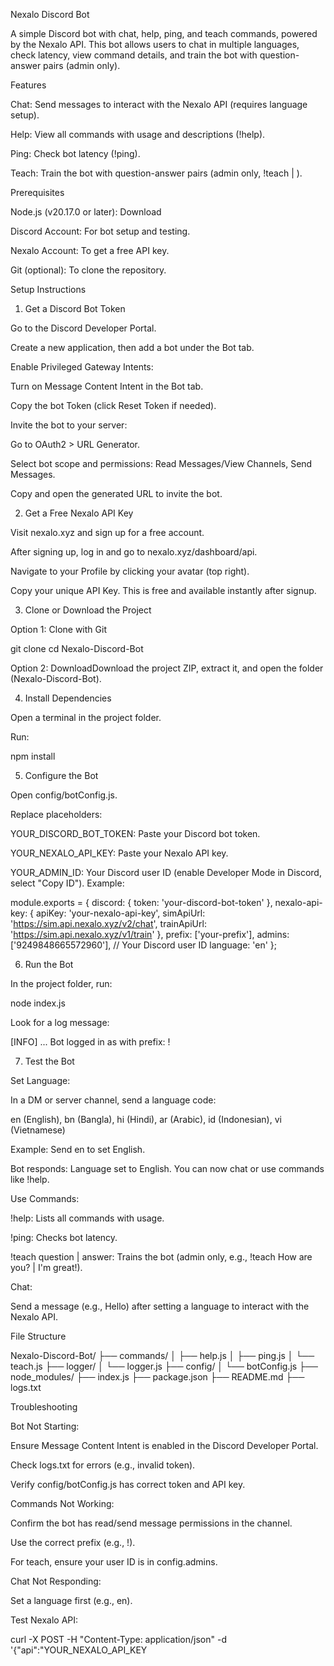 Nexalo Discord Bot

A simple Discord bot with chat, help, ping, and teach commands, powered by the Nexalo API. This bot allows users to chat in multiple languages, check latency, view command details, and train the bot with question-answer pairs (admin only).

Features





Chat: Send messages to interact with the Nexalo API (requires language setup).



Help: View all commands with usage and descriptions (!help).



Ping: Check bot latency (!ping).



Teach: Train the bot with question-answer pairs (admin only, !teach <question> | <answer>).

Prerequisites





Node.js (v20.17.0 or later): Download



Discord Account: For bot setup and testing.



Nexalo Account: To get a free API key.



Git (optional): To clone the repository.

Setup Instructions

1. Get a Discord Bot Token





Go to the Discord Developer Portal.



Create a new application, then add a bot under the Bot tab.



Enable Privileged Gateway Intents:





Turn on Message Content Intent in the Bot tab.



Copy the bot Token (click Reset Token if needed).



Invite the bot to your server:





Go to OAuth2 > URL Generator.



Select bot scope and permissions: Read Messages/View Channels, Send Messages.



Copy and open the generated URL to invite the bot.

2. Get a Free Nexalo API Key





Visit nexalo.xyz and sign up for a free account.



After signing up, log in and go to nexalo.xyz/dashboard/api.



Navigate to your Profile by clicking your avatar (top right).



Copy your unique API Key. This is free and available instantly after signup.

3. Clone or Download the Project





Option 1: Clone with Git

git clone <repository-url>
cd Nexalo-Discord-Bot



Option 2: DownloadDownload the project ZIP, extract it, and open the folder (Nexalo-Discord-Bot).

4. Install Dependencies





Open a terminal in the project folder.



Run:

npm install

5. Configure the Bot





Open config/botConfig.js.



Replace placeholders:





YOUR_DISCORD_BOT_TOKEN: Paste your Discord bot token.



YOUR_NEXALO_API_KEY: Paste your Nexalo API key.



YOUR_ADMIN_ID: Your Discord user ID (enable Developer Mode in Discord, select "Copy ID"). Example:

module.exports = {
  discord: { token: 'your-discord-bot-token' },
  nexalo-api-key: {
    apiKey: 'your-nexalo-api-key',
    simApiUrl: 'https://sim.api.nexalo.xyz/v2/chat',
    trainApiUrl: 'https://sim.api.nexalo.xyz/v1/train'
  },
  prefix: ['your-prefix'],
  admins: ['9249848665572960'], // Your Discord user ID
  language: 'en'
};

6. Run the Bot





In the project folder, run:

node index.js



Look for a log message:

[INFO] ... Bot logged in as <BotName> with prefix: !

7. Test the Bot





Set Language:





In a DM or server channel, send a language code:





en (English), bn (Bangla), hi (Hindi), ar (Arabic), id (Indonesian), vi (Vietnamese)



Example: Send en to set English.



Bot responds: Language set to English. You can now chat or use commands like !help.



Use Commands:





!help: Lists all commands with usage.



!ping: Checks bot latency.



!teach question | answer: Trains the bot (admin only, e.g., !teach How are you? | I'm great!).



Chat:





Send a message (e.g., Hello) after setting a language to interact with the Nexalo API.

File Structure

Nexalo-Discord-Bot/
├── commands/
│   ├── help.js
│   ├── ping.js
│   └── teach.js
├── logger/
│   └── logger.js
├── config/
│   └── botConfig.js
├── node_modules/
├── index.js
├── package.json
├── README.md
├── logs.txt

Troubleshooting





Bot Not Starting:





Ensure Message Content Intent is enabled in the Discord Developer Portal.



Check logs.txt for errors (e.g., invalid token).



Verify config/botConfig.js has correct token and API key.



Commands Not Working:





Confirm the bot has read/send message permissions in the channel.



Use the correct prefix (e.g., !).



For teach, ensure your user ID is in config.admins.



Chat Not Responding:





Set a language first (e.g., en).



Test Nexalo API:

curl -X POST -H "Content-Type: application/json" -d '{"api":"YOUR_NEXALO_API_KEY
